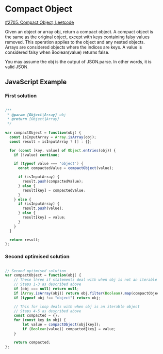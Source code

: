 # Compact Object

[#2705. Compact Object, Leetcode](https://leetcode.com/problems/compact-object/description/?envType=study-plan-v2&envId=30-days-of-javascript)

Given an object or array obj, return a compact object. A compact object is the same as the original object, except with keys containing falsy values removed. This operation applies to the object and any nested objects. Arrays are considered objects where the indices are keys. A value is considered falsy when Boolean(value) returns false.

You may assume the obj is the output of JSON.parse. In other words, it is valid JSON.

## JavaScript Example


### First solution
```javascript

/**
 * @param {Object|Array} obj
 * @return {Object|Array}
 */
  
var compactObject = function(obj) {
  const isInputArray = Array.isArray(obj);
  const result = isInputArray ? [] : {};

  for (const [key, value] of Object.entries(obj)) {
    if (!value) continue;

    if (typeof value === 'object') {
      const compactedValue = compactObject(value);

      if (isInputArray) {
        result.push(compactedValue);
      } else {
        result[key] = compactedValue;
      }
    } else {
      if (isInputArray) {
        result.push(value);
      } else {
        result[key] = value;
      }
    }
  }

  return result;
};
```

### Second optimised solution
```javascript

// Second optimised solution 
var compactObject = function(obj) {
    // These three if statements deal with when obj is not an iterable object
    // Steps 1-3 as described above
    if (obj === null) return null;
    if (Array.isArray(obj)) return obj.filter(Boolean).map(compactObject);
    if (typeof obj !== "object") return obj;

    // This for loop deals with when obj is an iterable object
    // Steps 4-5 as described above
    const compacted = {};
    for (const key in obj) {
        let value = compactObject(obj[key]);
        if (Boolean(value)) compacted[key] = value;
    }

    return compacted;
};
```